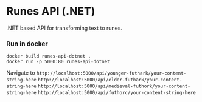 # Runes API (.NET)

.NET based API for transforming text to runes.

### Run in docker

```
docker build runes-api-dotnet .
docker run -p 5000:80 runes-api-dotnet
```

Navigate to
`http://localhost:5000/api/younger-futhark/your-content-string-here`
`http://localhost:5000/api/elder-futhark/your-content-string-here`
`http://localhost:5000/api/medieval-futhork/your-content-string-here`
`http://localhost:5000/api/futhorc/your-content-string-here`